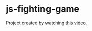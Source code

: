 # js-fighting-game

Project created by watching [this video](https://www.youtube.com/watch?v=vyqbNFMDRGQ).